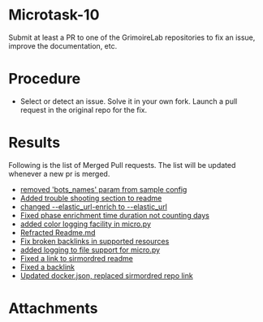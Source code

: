 # Microtask-10
Submit at least a PR to one of the GrimoireLab repositories to fix an issue, improve the documentation, etc.

# Procedure
* Select or detect an issue. Solve it in your own fork. Launch a pull request in the original repo for the fix.

# Results
Following is the list of Merged Pull requests. The list will be updated whenever a new pr is merged.
* [removed 'bots_names' param from sample config](https://github.com/chaoss/grimoirelab-tutorial/pull/121)
* [Added trouble shooting section to readme](https://github.com/chaoss/grimoirelab-sirmordred/pull/415)
* [changed --elastic_url-enrich to --elastic_url](https://github.com/chaoss/grimoirelab-tutorial/pull/122)
* [Fixed phase enrichment time duration not counting days](https://github.com/chaoss/grimoirelab-sirmordred/pull/416)
* [added color logging facility in micro.py](https://github.com/chaoss/grimoirelab-sirmordred/pull/424)
* [Refracted Readme.md](https://github.com/chaoss/grimoirelab-sirmordred/pull/428)
* [Fix broken backlinks in supported resources](https://github.com/chaoss/grimoirelab-sirmordred/pull/430)
* [added logging to file support for micro.py](https://github.com/chaoss/grimoirelab-sirmordred/pull/432)
* [Fixed a link to sirmordred readme](https://github.com/chaoss/grimoirelab-tutorial/pull/128)
* [Fixed a backlink](https://github.com/chaoss/grimoirelab-sirmordred/pull/438)
* [Updated docker.json, replaced sirmordred repo link](https://github.com/chaoss/grimoirelab-sigils/pull/441)

# Attachments
